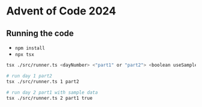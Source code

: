 # Advent of Code 2024

## Running the code
- `npm install`
- `npx tsx`
```sh
tsx ./src/runner.ts <dayNumber> <"part1" or "part2"> <boolean useSampleData>

# run day 1 part2
tsx ./src/runner.ts 1 part2

# run day 2 part1 with sample data
tsx ./src/runner.ts 2 part1 true
```